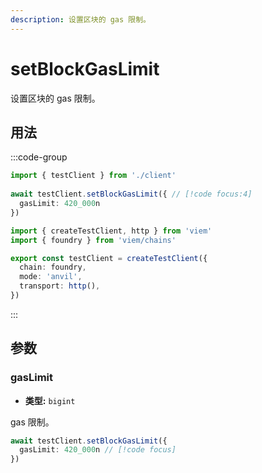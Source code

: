 ```yaml
---
description: 设置区块的 gas 限制。
---
```


# setBlockGasLimit

设置区块的 gas 限制。

## 用法

:::code-group

```ts [example.ts]
import { testClient } from './client'
 
await testClient.setBlockGasLimit({ // [!code focus:4]
  gasLimit: 420_000n
})
```

```ts [client.ts]
import { createTestClient, http } from 'viem'
import { foundry } from 'viem/chains'

export const testClient = createTestClient({
  chain: foundry,
  mode: 'anvil',
  transport: http(), 
})
```

:::

## 参数

### gasLimit

- **类型:** `bigint`

gas 限制。

```ts
await testClient.setBlockGasLimit({
  gasLimit: 420_000n // [!code focus]
})
```